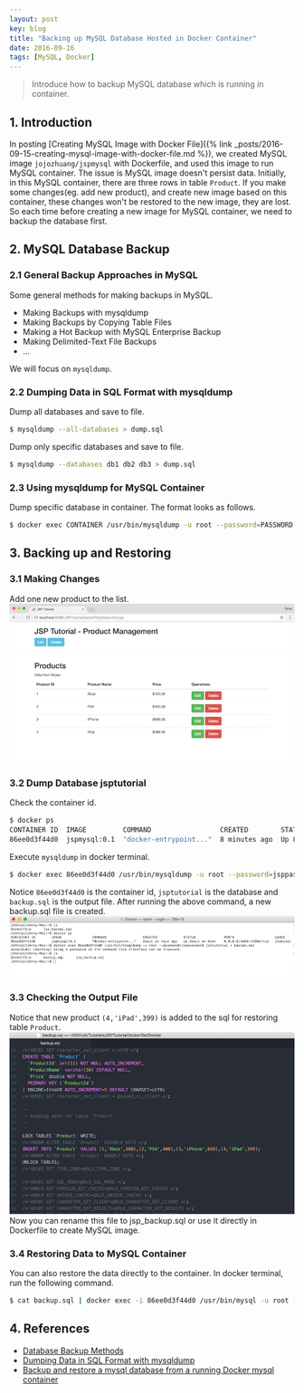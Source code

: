 ```yaml
---
layout: post
key: blog
title: "Backing up MySQL Database Hosted in Docker Container"
date: 2016-09-16
tags: [MySQL, Docker]
---
```


> Introduce how to backup MySQL database which is running in container.

## 1. Introduction
In posting [Creating MySQL Image with Docker File]({% link _posts/2016-09-15-creating-mysql-image-with-docker-file.md %}), we created MySQL image `jojozhuang/jspmysql` with Dockerfile, and used this image to run MySQL container. The issue is MySQL image doesn't persist data. Initially, in this MySQL container, there are three rows in table `Product`. If you make some changes(eg. add new product), and create new image based on this container, these changes won't be restored to the new image, they are lost. So each time before creating a new image for MySQL container, we need to backup the database first.

## 2. MySQL Database Backup
### 2.1 General Backup Approaches in MySQL
Some general methods for making backups in MySQL.
* Making Backups with mysqldump
* Making Backups by Copying Table Files
* Making a Hot Backup with MySQL Enterprise Backup
* Making Delimited-Text File Backups
* ...

We will focus on `mysqldump`.  
### 2.2 Dumping Data in SQL Format with mysqldump
Dump all databases and save to file.
```sh
$ mysqldump --all-databases > dump.sql
```
Dump only specific databases and save to file.
```sh
$ mysqldump --databases db1 db2 db3 > dump.sql
```
### 2.3 Using mysqldump for MySQL Container
Dump specific database in container. The format looks as follows.
```sh
$ docker exec CONTAINER /usr/bin/mysqldump -u root --password=PASSWORD DATABASE > backup.sql
```

## 3. Backing up and Restoring
### 3.1 Making Changes
Add one new product to the list.
![MIME Type](/public/pics/2016-09-16/changingdata.png)
### 3.2 Dump Database jsptutorial
Check the container id.
```sh
$ docker ps
CONTAINER ID  IMAGE         COMMAND                 CREATED        STATUS         PORTS                   NAMES
86ee0d3f44d0  jspmysql:0.1  "docker-entrypoint..."  8 minutes ago  Up 8 minutes   0.0.0.0:6603->3306/tcp  jspmysql
```
Execute `mysqldump` in docker terminal.
```sh
$ docker exec 86ee0d3f44d0 /usr/bin/mysqldump -u root --password=jsppassword jsptutorial > backup.sql
```
Notice `86ee0d3f44d0` is the container id, `jsptutorial` is the database and `backup.sql` is the output file. After running the above command, a new backup.sql file is created.
![MIME Type](/public/pics/2016-09-16/mysqldump.png)
### 3.3 Checking the Output File
Notice that new product `(4,'iPad',399)` is added to the sql for restoring table `Product`.
![MIME Type](/public/pics/2016-09-16/newsql.png)
Now you can rename this file to jsp_backup.sql or use it directly in Dockerfile to create MySQL image.
### 3.4 Restoring Data to MySQL Container
You can also restore the data directly to the container. In docker terminal, run the following command.
```sh
$ cat backup.sql | docker exec -i 86ee0d3f44d0 /usr/bin/mysql -u root --password=jsppassword jsptutorial
```

## 4. References
* [Database Backup Methods](https://dev.mysql.com/doc/refman/5.7/en/backup-methods.html)
* [Dumping Data in SQL Format with mysqldump](https://dev.mysql.com/doc/mysql-backup-excerpt/5.7/en/mysqldump-sql-format.html)
* [ Backup and restore a mysql database from a running Docker mysql container](https://gist.github.com/spalladino/6d981f7b33f6e0afe6bb)

